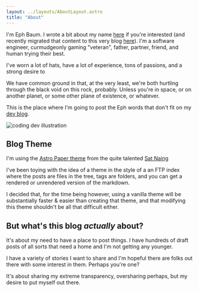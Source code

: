 ```yaml
---
layout: ../layouts/AboutLayout.astro
title: "About"
---
```


I'm Eph Baum. I wrote a bit about my name [here](https://github.com/ephbaum/#why-eph-baum) if you're interested (and recently migrated that content to this very blog [here](/posts/why-eph-baum)). I'm a software engineer, curmudgeonly gaming "veteran", father, partner, friend, and human trying their best.

I've worn a lot of hats, have a lot of experience, tons of passions, and a strong desire to

We have common ground in that, at the very least, we're both hurtling through the black void on this rock, probably. Unless you're in space, or on another planet, or some other plane of existence, or whatever.

This is the place where I'm going to post the Eph words that don't fit on my [dev blog](https://ephbaum.dev).

<div>
  <img src="/assets/dev.svg" class="sm:w-1/2 mx-auto" alt="coding dev illustration">
</div>

## Blog Theme

I'm using the [Astro Paper theme](https://github.com/satnaing/astro-paper) from the quite talented [Sat Naing](https://satnaing.dev/)

I've been toying with the idea of a theme in the style of a an FTP index where the posts are files in the tree, tags are folders, and you can get a rendered or unrendered version of the markdown.

I decided that, for the time being however, using a vanilla theme will be substantially faster & easier than creating that theme, and that modifying this theme shouldn't be all that difficult either.

## But what's this blog _actually_ about?

It's about my need to have a place to post things. I have hundreds of draft posts of all sorts that need a home and I'm not getting any younger.

I have a variety of stories I want to share and I'm hopeful there are folks out there with some interest in them. Perhaps you're one?

It's about sharing my extreme transparency, oversharing perhaps, but my desire to put myself out there.
